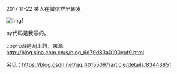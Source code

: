 2017 11-22 某人在微信群里转发



![img1](http://140.143.250.15/wiki-img/usco_problem_cows.jpg)


py代码是我写的。 

cpp代码是网上的，来源: http://blog.sina.com.cn/s/blog_6d79d83a0100yuf9.html

另见：https://blog.csdn.net/qq_40155097/article/details/83443851
